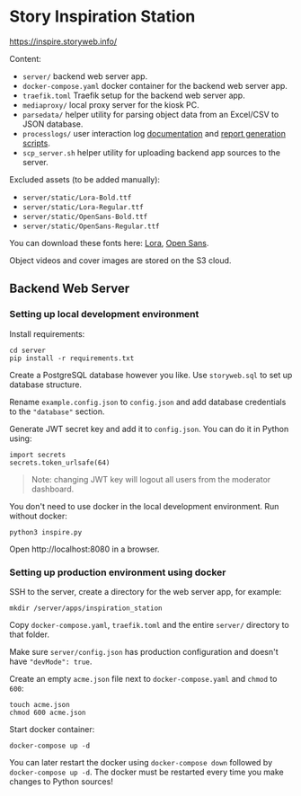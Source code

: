 # Story Inspiration Station

https://inspire.storyweb.info/

Content:

* `server/` backend web server app.
* `docker-compose.yaml` docker container for the backend web server app.
* `traefik.toml` Traefik setup for the backend web server app.
* `mediaproxy/` local proxy server for the kiosk PC.
* `parsedata/` helper utility for parsing object data from an Excel/CSV to JSON database.
* `processlogs/` user interaction log [documentation](processlogs/events.md) and [report generation scripts](processlogs/readme.md). 
* `scp_server.sh` helper utility for uploading backend app sources to the server.

Excluded assets (to be added manually):
* `server/static/Lora-Bold.ttf`
* `server/static/Lora-Regular.ttf`
* `server/static/OpenSans-Bold.ttf`
* `server/static/OpenSans-Regular.ttf`

You can download these fonts here: [Lora](https://fonts.google.com/specimen/Lora), [Open Sans](https://fonts.google.com/specimen/Open+Sans).

Object videos and cover images are stored on the S3 cloud.


## Backend Web Server

### Setting up local development environment

Install requirements:

```
cd server
pip install -r requirements.txt
```

Create a PostgreSQL database however you like. Use `storyweb.sql` to set up database structure.

Rename `example.config.json` to `config.json` and add database credentials to the `"database"` section.

Generate JWT secret key and add it to `config.json`. You can do it in Python using:

```
import secrets
secrets.token_urlsafe(64)
```

> Note: changing JWT key will logout all users from the moderator dashboard.

You don't need to use docker in the local development environment. Run without docker:

```
python3 inspire.py
```

Open http://localhost:8080 in a browser.


### Setting up production environment using docker

SSH to the server, create a directory for the web server app, for example:
```
mkdir /server/apps/inspiration_station
```

Copy `docker-compose.yaml`, `traefik.toml` and the entire `server/` directory to that folder.

Make sure `server/config.json` has production configuration and doesn't have `"devMode": true`.

Create an empty `acme.json` file next to `docker-compose.yaml` and `chmod` to `600`:
```
touch acme.json
chmod 600 acme.json
```

Start docker container:
```
docker-compose up -d
```

You can later restart the docker using `docker-compose down` followed by `docker-compose up -d`.
The docker must be restarted every time you make changes to Python sources!
